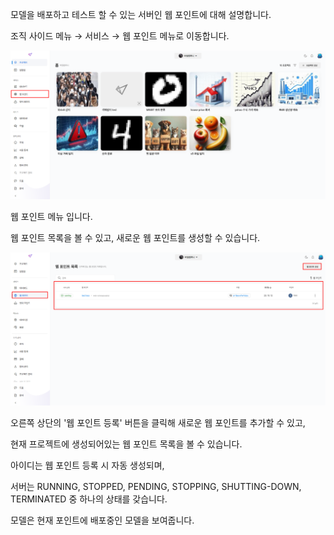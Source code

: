 모델을 배포하고 테스트 할 수 있는 서버인 웹 포인트에 대해 설명합니다.

  

조직 사이드 메뉴 → 서비스 → 웹 포인트 메뉴로 이동합니다.

![img1](https://raw.githubusercontent.com/vazilcompany/vridge-docs/main/img/ai_deploying/deploy_webpoint/go_to_webpoint.png)  



웹 포인트 메뉴 입니다. 

웹 포인트 목록을 볼 수 있고, 새로운 웹 포인트를 생성할 수 있습니다.   

![img1](https://raw.githubusercontent.com/vazilcompany/vridge-docs/main/img/ai_deploying/deploy_webpoint/webpoint_index_1_1.png)  


오른쪽 상단의 '웹 포인트 등록' 버튼을 클릭해 새로운 웹 포인트를 추가할 수 있고,

현재 프로젝트에 생성되어있는 웹 포인트 목록을 볼 수 있습니다.

아이디는 웹 포인트 등록 시 자동 생성되며,

서버는 RUNNING, STOPPED, PENDING, STOPPING, SHUTTING-DOWN, TERMINATED 중 하나의 상태를 갖습니다.

모델은 현재 포인트에 배포중인 모델을 보여줍니다. 

